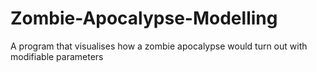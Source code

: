 # Zombie-Apocalypse-Modelling
A program that visualises how a zombie apocalypse would turn out with modifiable parameters 
